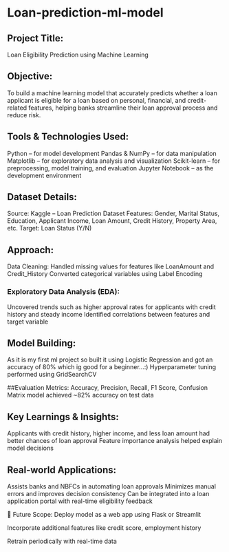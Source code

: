 # Loan-prediction-ml-model

## Project Title:
Loan Eligibility Prediction using Machine Learning

## Objective:
To build a machine learning model that accurately predicts whether a loan applicant is eligible for a loan based on personal, financial, and credit-related features, helping banks streamline their loan approval process and reduce risk.

## Tools & Technologies Used:
Python – for model development
Pandas & NumPy – for data manipulation
Matplotlib  – for exploratory data analysis and visualization
Scikit-learn – for preprocessing, model training, and evaluation
Jupyter Notebook – as the development environment

## Dataset Details:
Source: Kaggle – Loan Prediction Dataset
<a href="https://github.com/NAGESHKATTIMANI/Loan-prediction-ml-model/blob/main/loan-train.csv"></a>
Features: Gender, Marital Status, Education, Applicant Income, Loan Amount, Credit History, Property Area, etc.
Target: Loan Status (Y/N)

## Approach:
Data Cleaning:
Handled missing values for features like LoanAmount and Credit_History
Converted categorical variables using Label Encoding 

### Exploratory Data Analysis (EDA):
Uncovered trends such as higher approval rates for applicants with credit history and steady income
Identified correlations between features and target variable

## Model Building:
As it is my first ml project so built it using 
Logistic Regression
and got an accuracy of 80% which ig good for a beginner...:)
Hyperparameter tuning performed using GridSearchCV

##Evaluation Metrics:
Accuracy, Precision, Recall, F1 Score, Confusion Matrix
model achieved ~82% accuracy on test data

## Key Learnings & Insights:
Applicants with credit history, higher income, and less loan amount had better chances of loan approval
Feature importance analysis helped explain model decisions

## Real-world Applications:
Assists banks and NBFCs in automating loan approvals
Minimizes manual errors and improves decision consistency
Can be integrated into a loan application portal with real-time eligibility feedback

📌 Future Scope:
Deploy model as a web app using Flask or Streamlit

Incorporate additional features like credit score, employment history

Retrain periodically with real-time data
